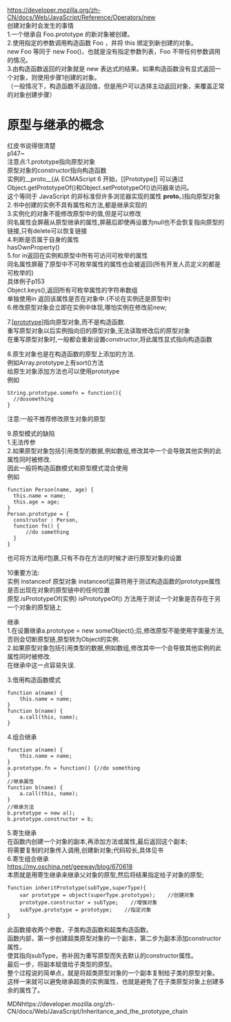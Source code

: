 https://developer.mozilla.org/zh-CN/docs/Web/JavaScript/Reference/Operators/new  
创建对象时会发生的事情  
1.一个继承自 Foo.prototype 的新对象被创建。  
2.使用指定的参数调用构造函数 Foo ，并将 this 绑定到新创建的对象。  
new Foo 等同于 new Foo()，也就是没有指定参数列表，Foo 不带任何参数调用的情况。  
3.由构造函数返回的对象就是 new 表达式的结果。如果构造函数没有显式返回一个对象，则使用步骤1创建的对象。  
（一般情况下，构造函数不返回值，但是用户可以选择主动返回对象，来覆盖正常的对象创建步骤）  
  
  
  
原型与继承的概念  
===
红皮书说得很清楚  
p147~  
注意点:1.prototype指向原型对象  
原型对象的constructor指向构造函数  
实例的__proto__(从 ECMAScript 6 开始，[[Prototype]] 可以通过Object.getPrototypeOf()和Object.setPrototypeOf()访问器来访问。  
这个等同于 JavaScript 的非标准但许多浏览器实现的属性 __proto__。)指向原型对象  
2.书中创建的实例不具有属性和方法,都是继承实现的  
3.实例化的对象不能修改原型中的值,但是可以修改  
同名属性会屏蔽从原型继承的属性,屏蔽后即使再设置为null也不会恢复指向原型的链接,只有delete可以恢复链接  
4.判断是否属于自身的属性  
hasOwnProperty()  
5.for in返回在实例和原型中所有可访问可枚举的属性  
同名属性屏蔽了原型中不可枚举属性的属性也会被返回(所有开发人员定义的都是可枚举的)  
具体例子p153  
Object.keys(),返回所有可枚举属性的字符串数组  
单独使用in 返回该属性是否在对象中.(不论在实例还是原型中)  
6.修改原型对象会立即在实例中体现,哪怕实例在修改前new;  
  
7.[[prototype]](__prpto__)指向原型对象,而不是构造函数.  
重写原型对象以后实例指向旧的原型对象,无法读取修改后的原型对象  
在重写原型对象时,一般都会重新设置constructor,将此属性显式指向构造函数  
  
8.原生对象也是在构造函数的原型上添加的方法.  
例如Array.prototype上有sort()方法  
给原生对象添加方法也可以使用prototype  
例如  
  
```
String.prototype.somefn = function(){  
  //dosomething  
}  
```  
  
注意:一般不推荐修改原生对象的原型  
  
9.原型模式的缺陷  
1.无法传参  
2.如果原型对象包括引用类型的数据,例如数组,修改其中一个会导致其他实例的此属性同时被修改.  
因此一般将构造函数模式和原型模式混合使用  
例如  

```
function Person(name, age) {
  this.name = name;
  this.age = age;
}
Person.prototype = {
  construstor : Person,
  function fn() {
      //do something
  }
}  
```  
  
也可将方法用if包裹,只有不存在方法的时候才进行原型对象的设置  
  
10重要方法:  
实例 instanceof 原型对象  instanceof运算符用于测试构造函数的prototype属性是否出现在对象的原型链中的任何位置  
原型.isPrototypeOf(实例)   isPrototypeOf() 方法用于测试一个对象是否存在于另一个对象的原型链上  
  
继承  
1.在设置继承a.prototype = new someObject();后,修改原型不能使用字面量方法,否则会切断原型链,原型转为Object的实例.  
2.如果原型对象包括引用类型的数据,例如数组,修改其中一个会导致其他实例的此属性同时被修改.  
在继承中这一点容易失误.  
  
3.借用构造函数模式  

```
function a(name) {
    this.name = name;
}
function b(name) {
    a.call(this, name);
}
```  
  
4.组合继承  

```
function a(name) {
    this.name = name;
}
a.prototype.fn = function() {//do something
}  
//继承属性
function b(name) {
    a.call(this, name);
}
//继承方法
b.prototype = new a();
b.prototype.constructor = b;
```  
  
5.寄生继承  
在函数内创建一个对象的副本,再添加方法或属性,最后返回这个副本;  
将需要复制的对象传入调用,创建新对象;代码较长,具体见书  
6.寄生组合继承  
https://my.oschina.net/geeway/blog/670618  
本质就是用寄生继承来继承父对象的原型,然后将结果指定给子对象的原型;  

```
function inheritPrototype(subType,superType){
    var prototype = object(superType.prototype);    //创建对象
    prototype.constructor = subType;    //增强对象
    subType.prototype = prototype;    //指定对象
}
```
  
此函数接收两个参数，子类构造函数和超类构造函数。  
函数内部，第一步创建超类原型对象的一个副本，第二步为副本添加constructor属性，  
使其指向subType，弥补因为重写原型而失去默认的constructor属性。  
最后一步，将副本赋值给子类型的原型。  
整个过程说的简单点，就是将超类原型对象的一个副本复制给子类的原型对象。  
这样一来就可以避免继承超类的实例属性，也就是避免了在子类原型对象上创建多余的属性了。  
  
  
MDNhttps://developer.mozilla.org/zh-CN/docs/Web/JavaScript/Inheritance_and_the_prototype_chain  
